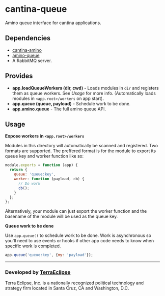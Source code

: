 cantina-queue
=============

Amino queue interface for cantina applications.

Dependencies
------------

- [cantina-amino](https://github.com/cantina/cantina-amino)
- [amino-queue](https://github.com/amino/amino-queue)
- A RabbitMQ server.

Provides
--------

- **app.loadQueueWorkers (dir, cwd)** - Loads modules in `dir` and registers them
  as queue workers. See *Usage* for more info. (Automatically loads modules in
  `<app.root>/workers` on app start).
- **app.queue (queue, payload)** - Schedule work to be done.
- **app.amino.queue** - The full amino queue API.

Usage
-----

**Expose workers in `<app.root>/workers`**

Modules in this directory will automatically be scanned and registered. Two
formats are supported. The preffered format is for the module to export its
queue key and worker function like so:

```js
module.exports = function (app) {
  return {
    queue: 'queue:key',
    worker: function (payload, cb) {
      // Do work
      cb();
    }
  };
};
```

Alternatively, your module can just export the worker function and the
basename of the module will be used as the queue key.

**Queue work to be done**

Use `app.queue()` to schedule work to be done. Work is asynchronous so you'll
need to use events or hooks if other app code needs to know when specific
work is completed.

```js
app.queue('queue:key', {my: 'payload'});
```

- - -

### Developed by [TerraEclipse](https://github.com/TerraEclipse)

Terra Eclipse, Inc. is a nationally recognized political technology and
strategy firm located in Santa Cruz, CA and Washington, D.C.
